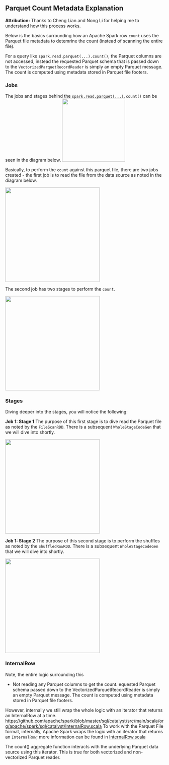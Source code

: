 ## Parquet Count Metadata Explanation

**Attribution:** Thanks to Cheng Lian and Nong Li for helping me to understand how this process works.

Below is the basics surrounding how an Apache Spark row `count` uses the Parquet file metadata to detemrine the count (instead of scanning the entire file).  

For a query like `spark.read.parquet(...).count()`, the Parquet columns are not accessed, instead the requested Parquet schema that is passed down to the `VectorizedParquetRecordReader` is simply an empty Parquet message. 
The count is computed using metadata stored in Parquet file footers.

### Jobs
The jobs and stages behind the `spark.read.parquet(...).count()` can be seen in the diagram below.
<img src="https://github.com/dennyglee/databricks/blob/master/images/1-parquet-count.png" height="200px"/>

Basically, to perform the `count` against this parquet file, there are two jobs created - the first job is to read the file from the data source as noted in the diagram below.

<img src="https://github.com/dennyglee/databricks/blob/master/images/2-Job-0.png" height="300px"/>

The second job has two stages to perform the `count`.

<img src="https://github.com/dennyglee/databricks/blob/master/images/3-Job-1.png" height="300px"/>


### Stages
Diving deeper into the stages, you will notice the following:

**Job 1: Stage 1**
The purpose of this first stage is to dive read the Parquet file as noted by the `FileScanRDD`.  There is a subsequent `WholeStageCodeGen` that we will dive into shortly.

<img src="https://github.com/dennyglee/databricks/blob/master/images/4-Job-0-Stage-1.png" height="300px"/>

**Job 1: Stage 2**
The purpose of this second stage is to perform the shuffles as noted by the `ShuffledRowRDD`.  There is a subsequent `WholeStageCodeGen` that we will dive into shortly.

<img src="https://github.com/dennyglee/databricks/blob/master/images/5-Job-0-Stage-2.png" height="300px"/>

### InternalRow

Note, the entire logic surrounding this 
* Not reading any Parquet columns to get the count. 
equested Parquet schema passed down to the VectorizedParquetRecordReader is simply an empty Parquet message. The count is computed using metadata stored in Parquet file footers.

However, internally we still wrap the whole logic with an iterator that returns an InternalRow at a time. 
	https://github.com/apache/spark/blob/master/sql/catalyst/src/main/scala/org/apache/spark/sql/catalyst/InternalRow.scala
To work with the Parquet File format, internally, Apache Spark wraps the logic with an iterator that returns an `InternalRow`; more information can be found in [InternalRow.scala](https://github.com/apache/spark/blob/master/sql/catalyst/src/main/scala/org/apache/spark/sql/catalyst/InternalRow.scala)



The count() aggregate function interacts with the underlying Parquet data source using this iterator. This is true for both vectorized and non-vectorized Parquet reader.




